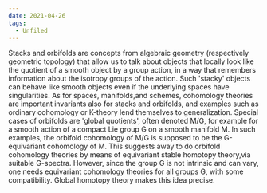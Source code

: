 ```yaml
---
date: 2021-04-26
tags: 
  - Unfiled
---
```


Stacks and orbifolds are concepts from algebraic geometry (respectively geometric topology) that allow us to talk about objects that locally look like the quotient of a smooth object by a group action, in a way that remembers information about the isotropy groups of the action.  Such 'stacky' objects can behave like smooth  objects  even  if  the  underlying  spaces  have  singularities.   As  for  spaces,  manifolds,and schemes, cohomology theories are important invariants also for stacks and orbifolds, and examples such as ordinary cohomology or K-theory lend themselves to generalization.  Special cases of orbifolds are 'global quotients', often denoted M/G, for example for a smooth action of a compact Lie group G on a smooth manifold M.  In such examples, the orbifold cohomology of M/G is supposed to be the G-equivariant cohomology of M.  This suggests away to do orbifold cohomology theories by means of equivariant stable homotopy theory,via suitable G-spectra.  However, since the group G is not intrinsic and can vary, one needs equivariant cohomology theories for all groups G, with some compatibility.  Global homotopy theory makes this idea precise.
